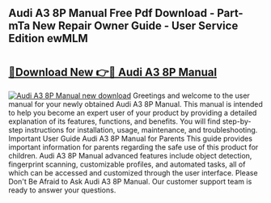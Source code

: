## Audi A3 8P Manual Free Pdf Download - Part-mTa New Repair Owner Guide - User Service Edition ewMLM

# <h2><a href="http://bc9833.oget.top/?id=Audi+A3+8P+Manual">🔗Download New 👉🔴 Audi A3 8P Manual</a></h2>

[![Audi A3 8P Manual new download](https://i.imgur.com/5g1atiW.png)](http://bc9833.oget.top/?id=Audi+A3+8P+Manual)
Greetings and welcome to the user manual for your newly obtained Audi A3 8P Manual. This manual is intended to help you become an expert user of your product by providing a detailed explanation of its features, functions, and benefits. You will find step-by-step instructions for installation, usage, maintenance, and troubleshooting. Important User Guide Audi A3 8P Manual for Parents This guide provides important information for parents regarding the safe use of this product for children. Audi A3 8P Manual advanced features include object detection, fingerprint scanning, customizable profiles, and automated tasks, all of which can be accessed and customized through the user interface. Please Don't Be Afraid to Ask Audi A3 8P Manual. Our customer support team is ready to answer your questions.
